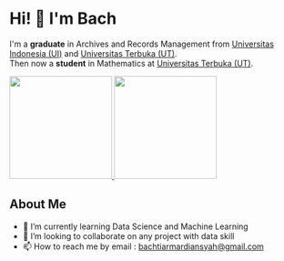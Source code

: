 # Hi! 👋 I'm Bach

I'm a **graduate** in Archives and Records Management from [Universitas Indonesia (UI)](https://www.ui.ac.id/) and [Universitas Terbuka (UT)](https://www.ut.ac.id/).  
Then now a **student** in Mathematics at [Universitas Terbuka (UT)](https://www.ut.ac.id/).

<p align="left">
  <a href="https://github.com/BachtiarM12">
    <img height="180em" src="https://github-readme-stats-eight-theta.vercel.app/api?username=BachtiarM12&show_icons=true&theme=algolia&include_all_commits=true&count_private=true"/>
    <img height="180em" src="https://github-readme-stats-eight-theta.vercel.app/api/top-langs/?username=BachtiarM12&layout=compact&langs_count=8&theme=algolia"/>
  </a>
</p>

## About Me
- 🌱 I’m currently learning Data Science and Machine Learning
- 👯 I’m looking to collaborate on any project with data skill
- 📫 How to reach me by email : bachtiarmardiansyah@gmail.com

